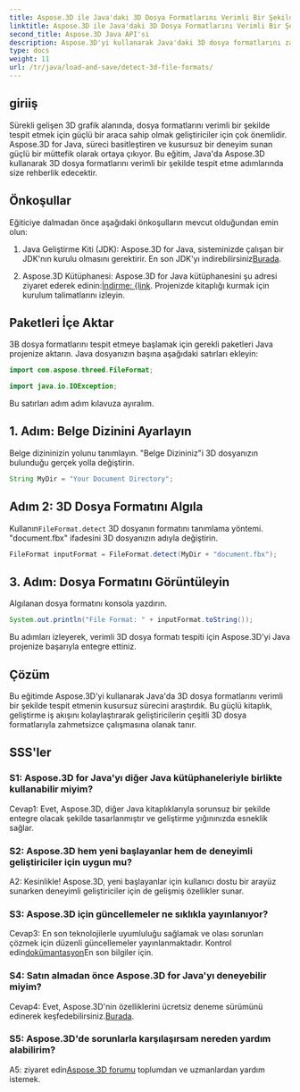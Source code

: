 ```yaml
---
title: Aspose.3D ile Java'daki 3D Dosya Formatlarını Verimli Bir Şekilde Algılayın
linktitle: Aspose.3D ile Java'daki 3D Dosya Formatlarını Verimli Bir Şekilde Algılayın
second_title: Aspose.3D Java API'si
description: Aspose.3D'yi kullanarak Java'daki 3D dosya formatlarını zahmetsizce tespit edin. Bu güçlü kütüphaneyle geliştirme sürecinizi kolaylaştırın.
type: docs
weight: 11
url: /tr/java/load-and-save/detect-3d-file-formats/
---
```

## giriiş

Sürekli gelişen 3D grafik alanında, dosya formatlarını verimli bir şekilde tespit etmek için güçlü bir araca sahip olmak geliştiriciler için çok önemlidir. Aspose.3D for Java, süreci basitleştiren ve kusursuz bir deneyim sunan güçlü bir müttefik olarak ortaya çıkıyor. Bu eğitim, Java'da Aspose.3D kullanarak 3D dosya formatlarını verimli bir şekilde tespit etme adımlarında size rehberlik edecektir.

## Önkoşullar

Eğiticiye dalmadan önce aşağıdaki önkoşulların mevcut olduğundan emin olun:

1. Java Geliştirme Kiti (JDK): Aspose.3D for Java, sisteminizde çalışan bir JDK'nın kurulu olmasını gerektirir. En son JDK'yı indirebilirsiniz[Burada](https://www.oracle.com/java/technologies/javase-downloads.html).

2.  Aspose.3D Kütüphanesi: Aspose.3D for Java kütüphanesini şu adresi ziyaret ederek edinin:[İndirme: {link](https://releases.aspose.com/3d/java/). Projenizde kitaplığı kurmak için kurulum talimatlarını izleyin.

## Paketleri İçe Aktar

3B dosya formatlarını tespit etmeye başlamak için gerekli paketleri Java projenize aktarın. Java dosyanızın başına aşağıdaki satırları ekleyin:

```java
import com.aspose.threed.FileFormat;

import java.io.IOException;
```

Bu satırları adım adım kılavuza ayıralım.

## 1. Adım: Belge Dizinini Ayarlayın

Belge dizininizin yolunu tanımlayın. "Belge Dizininiz"i 3D dosyanızın bulunduğu gerçek yolla değiştirin.

```java
String MyDir = "Your Document Directory";
```

## Adım 2: 3D Dosya Formatını Algıla

 Kullanın`FileFormat.detect` 3D dosyanın formatını tanımlama yöntemi. "document.fbx" ifadesini 3D dosyanızın adıyla değiştirin.

```java
FileFormat inputFormat = FileFormat.detect(MyDir + "document.fbx");
```

## 3. Adım: Dosya Formatını Görüntüleyin

Algılanan dosya formatını konsola yazdırın.

```java
System.out.println("File Format: " + inputFormat.toString());
```

Bu adımları izleyerek, verimli 3D dosya formatı tespiti için Aspose.3D'yi Java projenize başarıyla entegre ettiniz.

## Çözüm

Bu eğitimde Aspose.3D'yi kullanarak Java'da 3D dosya formatlarını verimli bir şekilde tespit etmenin kusursuz sürecini araştırdık. Bu güçlü kitaplık, geliştirme iş akışını kolaylaştırarak geliştiricilerin çeşitli 3D dosya formatlarıyla zahmetsizce çalışmasına olanak tanır.

## SSS'ler

### S1: Aspose.3D for Java'yı diğer Java kütüphaneleriyle birlikte kullanabilir miyim?

Cevap1: Evet, Aspose.3D, diğer Java kitaplıklarıyla sorunsuz bir şekilde entegre olacak şekilde tasarlanmıştır ve geliştirme yığınınızda esneklik sağlar.

### S2: Aspose.3D hem yeni başlayanlar hem de deneyimli geliştiriciler için uygun mu?

A2: Kesinlikle! Aspose.3D, yeni başlayanlar için kullanıcı dostu bir arayüz sunarken deneyimli geliştiriciler için de gelişmiş özellikler sunar.

### S3: Aspose.3D için güncellemeler ne sıklıkla yayınlanıyor?

 Cevap3: En son teknolojilerle uyumluluğu sağlamak ve olası sorunları çözmek için düzenli güncellemeler yayınlanmaktadır. Kontrol edin[dokümantasyon](https://reference.aspose.com/3d/java/)En son bilgiler için.

### S4: Satın almadan önce Aspose.3D for Java'yı deneyebilir miyim?

 Cevap4: Evet, Aspose.3D'nin özelliklerini ücretsiz deneme sürümünü edinerek keşfedebilirsiniz.[Burada](https://releases.aspose.com/).

### S5: Aspose.3D'de sorunlarla karşılaşırsam nereden yardım alabilirim?

 A5: ziyaret edin[Aspose.3D forumu](https://forum.aspose.com/c/3d/18) toplumdan ve uzmanlardan yardım istemek.